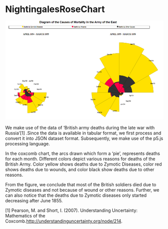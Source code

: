 # NightingalesRoseChart

![Image description](https://github.com/TheAdityaVishnu/NightingalesRoseChart/blob/master/Visual%20Image.png)

We make use of the data of ‘British army deaths during the late war with Russia’[1] .Since the data is available in tabular format, we first process and convert it into JSON dataset format. Subsequently, we make use of the p5.js processing language. 

In the coxcomb chart, the arcs drawn which form a ‘pie’, represents deaths for each month. Different colors depict various reasons for deaths of the British Army. Color yellow shows deaths due to Zymotic Diseases, color red shows deaths due to wounds, and color black show deaths due to other reasons.

From the figure, we conclude that most of the British soldiers died due to Zymotic diseases and not because of wound or other reasons. Further, we can also notice that the deaths due to Zymotic diseases only started decreasing after June 1855.




[1] Pearson, M. and Short, I. (2007). Understanding Uncertainty: Mathematics of the Coxcomb.http://understandinguncertainty.org/node/214.
